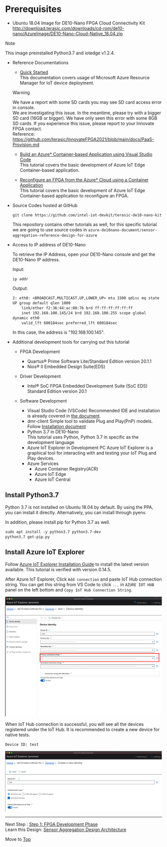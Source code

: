 # Prerequisites

+ Ubuntu 18.04 Image for DE10-Nano FPGA Cloud Connectivity Kit
<http://download.terasic.com/downloads/cd-rom/de10-nano/AzureImage/DE10-Nano-Cloud-Native_18.04.zip>

> [!Note]  
> This image preinstalled Python3.7 and iotedge v1.2.4.

+ Reference Documentations
    + [Quick Started][LINK_InnovateFPGA_Tutorial]  
    This documentation covers usage of Microsoft Azure Resource Manager for IoT device deployment.
    > [!WARNING]
    > We have a report with some SD cards you may see SD card access error in console.  
    > We are investigating this issue.
    > In the meantime, please try with a bigger SD card (16GB or bigger).  We have only seen this error with some 8GB SD cards.
    > If you experience this issue, please report to your Innovate FPGA contact.  
    > Reference: <https://github.com/terasic/InnovateFPGA2021/blob/main/docs/PaaS-Provision.md>


    + [Build an Azure* Container-based Application using Visual Studio Code][LINK_Build_an_Azure_Container-based_Application_using_Visual_Studio_Code]  
    This tutorial covers the basic development of Azure IoT Edge Container-based application.
    
    + [Reconfigure an FPGA from the Azure* Cloud using a Container Application][LINK_Develop_and_Deploy_Container_Reconfiguring_FPGA_Circuit_of_DE10-Nano_from_Azure_Cloud]  
    This tutorial covers the basic development of Azure IoT Edge Container-based application to reconfigure an FPGA.

+ Source Codes hosted at GitHub
    ```
    git clone https://github.com/intel-iot-devkit/terasic-de10-nano-kit
    ```
    This repository contains other tutorials as well, for this specific tutorial we are going to use source codes in `azure-de10nano-document/sensor-aggregation-reference-design-for-azure`

+ Access to IP address of DE10-Nano

    To retrieve the IP Address, open your DE10-Nano console and get the DE10-Nano IP address.
   
    Input:
    ```
    ip addr
    ```

    Output:
    ```
    2: eth0: <BROADCAST,MULTICAST,UP,LOWER_UP> mtu 1500 qdisc mq state UP group default qlen 1000
        link/ether f2:36:44:ac:08:7b brd ff:ff:ff:ff:ff:ff
        inet 192.168.100.145/24 brd 192.168.100.255 scope global dynamic eth0
        valid_lft 600184sec preferred_lft 600184sec
    ```
    In this case, the address is "192.168.100.145".

+ Additional development tools for carrying out this tutorial
    + FPGA Development
        + Quartus® Prime Software Lite/Standard Edition version 20.1.1
        + Nios® II Embedded Design Suite(EDS) 

    + Driver Development
        + Intel® SoC FPGA Embedded Development Suite (SoC EDS) Standard Edition version 20.1 

    + Software Development
        + Visual Studio Code (VSCode)
            Recommended IDE and installation is already covered in [the document][LINK_Build_an_Azure_Container-based_Application_using_Visual_Studio_Code].
        + dmr-client
            Simple tool to validate Plug and Play(PnP) models. Follow [Installation document][LINK_Dmr_Client_Installation]
        + Python 3.7 in DE10-Nano  
            This tutorial uses Python, Python 3.7 in specific as the development language
        + Azure IoT Explorer in Development PC
            Azure IoT Explorer is a graphical tool for interacting with and testing your IoT Plug and Play devices.
        + Azure Services
            + Azure Container Registry(ACR)
            + Azure IoT Edge
            + Azure IoT Central

## Install Python3.7
Python 3.7 is not installed on Ubuntu 18.04 by default. By using the PPA, you can install it directly.
Alternatively, you can install through pyenv.

In addition, please install pip for Python 3.7 as well.
```
sudo apt install -y python3.7 python3.7-dev
python3.7 get-pip.py
```

## Install Azure IoT Explorer
Follow [Azure IoT Explorer Installation Guide][LINK_Install_Azure_IoT_Explorer] to install the latest version available.
This tutorial is verified with version 0.14.5.

After Azure IoT Explorer, Click `Add connection` and paste IoT Hub connection string.
You can get this string from VS Code to click `...` in `AZURE IOT HUB` panel on the left bottom and `Copy IoT Hub Connection String`.

![](pics/prerequisites-copy-device-string-in-az-explorer.png)


When IoT Hub connection is successful, you will see all the devices registered under the IoT Hub.
It is recommended to create a new device for native tests.
```
Device ID: test
```

![](pics/prerequisites-new-device-create-in-iot-explorer.png)

---
Next Step : [Step 1: FPGA Development Phase](step1-fpga-development-phase.md)  
Learn this Design: [Sensor Aggregation Design Architecture](reference-design.md)  

Move to [Top](../top.md)


[LINK_InnovateFPGA_Tutorial]:https://github.com/terasic/InnovateFPGA2021
[LINK_INTEL_REPO_in_GITHUB]:https://github.com/intel-iot-devkit/terasic-de10-nano-kit
[LINK_Build_an_Azure_Container-based_Application_using_Visual_Studio_Code]: https://software.intel.com/content/www/us/en/develop/articles/build-an-azure-container-based-application-using-visual-studio.html
[LINK_Develop_and_Deploy_Container_Reconfiguring_FPGA_Circuit_of_DE10-Nano_from_Azure_Cloud]: https://software.intel.com/content/www/us/en/develop/articles/reconfigure-an-fpga-from-the-cloud-with-containers.html
[LINK_Dmr_Client_Installation]: https://docs.microsoft.com/en-us/azure/iot-develop/concepts-model-repository#dmr-client-tools
[LINK_Install_Azure_IoT_Explorer]: https://docs.microsoft.com/en-us/azure/iot-fundamentals/howto-use-iot-explorer